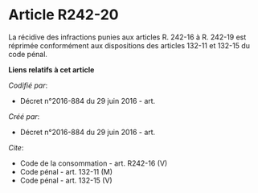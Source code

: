 # Article R242-20

La récidive des infractions punies aux articles R. 242-16 à R. 242-19 est réprimée conformément aux dispositions des articles
132-11 et 132-15 du code pénal.

**Liens relatifs à cet article**

_Codifié par_:

  - Décret n°2016-884 du 29 juin 2016 - art.

_Créé par_:

  - Décret n°2016-884 du 29 juin 2016 - art.

_Cite_:

  - Code de la consommation - art. R242-16 (V)
  - Code pénal - art. 132-11 (M)
  - Code pénal - art. 132-15 (V)
